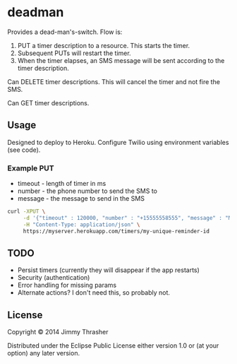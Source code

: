# deadman

Provides a dead-man's-switch. Flow is:

1. PUT a timer description to a resource. This starts the timer.
2. Subsequent PUTs will restart the timer.
3. When the timer elapses, an SMS message will be sent according to the timer description.

Can DELETE timer descriptions. This will cancel the timer and not fire the SMS.

Can GET timer descriptions.

## Usage

Designed to deploy to Heroku. Configure Twilio using environment variables (see code).

### Example PUT

- timeout - length of timer in ms
- number - the phone number to send the SMS to
- message - the message to send in the SMS

```bash
curl -XPUT \
     -d '{"timeout" : 120000, "number" : "+15555558555", "message" : "Message"}' \
     -H "Content-Type: application/json" \
     https://myserver.herokuapp.com/timers/my-unique-reminder-id
```

## TODO

- Persist timers (currently they will disappear if the app restarts)
- Security (authentication)
- Error handling for missing params
- Alternate actions? I don't need this, so probably not.

## License

Copyright © 2014 Jimmy Thrasher

Distributed under the Eclipse Public License either version 1.0 or (at
your option) any later version.
